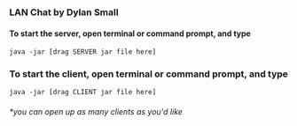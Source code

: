 ### LAN Chat by Dylan Small
#### To start the server, open terminal or command prompt, and type
```
java -jar [drag SERVER jar file here]
```
### To start the client, open terminal or command prompt, and type
```
java -jar [drag CLIENT jar file here]
```
###### *you can open up as many clients as you'd like
